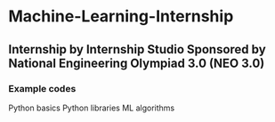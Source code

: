 # Machine-Learning-Internship 
## Internship by Internship Studio Sponsored by National Engineering Olympiad 3.0 (NEO 3.0)
### Example codes
Python basics
Python libraries
ML algorithms
